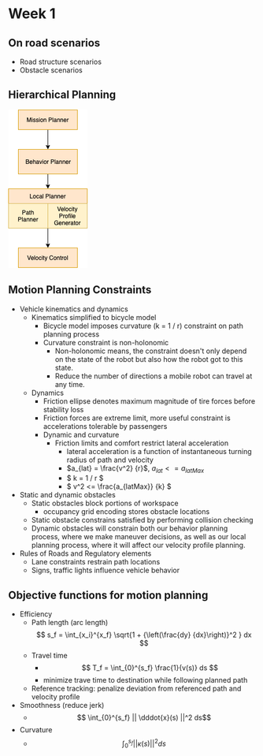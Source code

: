 # Week 1
## On road scenarios
- Road structure scenarios
- Obstacle scenarios
## Hierarchical Planning
![high\_level](images/planner_high_level.png)
## Motion Planning Constraints
- Vehicle kinematics and dynamics
	- Kinematics simplified to bicycle model
		- Bicycle model imposes curvature (k = 1 / r) constraint on path planning process
		- Curvature constraint is non-holonomic
			- Non-holonomic means, the constraint doesn't only depend on the state of the robot but also how the robot got to this state.
			- Reduce the number of directions a mobile robot can travel at any time.
	- Dynamics
		- Friction ellipse denotes maximum magnitude of tire forces before stability loss
		- Friction forces are extreme limit, more useful constraint is accelerations tolerable by passengers
		- Dynamic and curvature
			- Friction limits and comfort restrict lateral acceleration
				- lateral acceleration is a function of instantaneous turning radius of path and velocity
				- $a_{lat} = \frac{v^2} {r}$, $a_{lat} <= a_{latMax}$
				- $ k = 1 / r $
				- $ v^2 <= \frac{a_{latMax}} {k} $
- Static and dynamic obstacles
	- Static obstacles block portions of workspace
		- occupancy grid encoding stores obstacle locations
	- Static obstacle constrains satisfied by performing collision checking
	- Dynamic obstacles will constrain both our behavior planning process, where we make maneuver decisions, as well as our local planning process, where it will affect our velocity profile planning.
- Rules of Roads and Regulatory elements
	- Lane constraints restrain path locations
	- Signs, traffic lights influence vehicle behavior

## Objective functions for motion planning
- Efficiency
	- Path length (arc length) $$ s_f = \int_{x_i}^{x_f} \sqrt{1 + {\left(\frac{dy} {dx}\right)}^2 } dx $$
	- Travel time
		- $$ T_f = \int_{0}^{s_f} \frac{1}{v(s)} ds $$		
		- minimize trave time to destination while following planned path
	- Reference tracking: penalize deviation from referenced path and velocity profile
- Smoothness (reduce jerk)
	- $$ \int_{0}^{s_f} || \dddot{x}(s) ||^2 ds$$
- Curvature
	- $$ \int_{0}^{s_f} || \kappa (s) ||^2 ds $$
